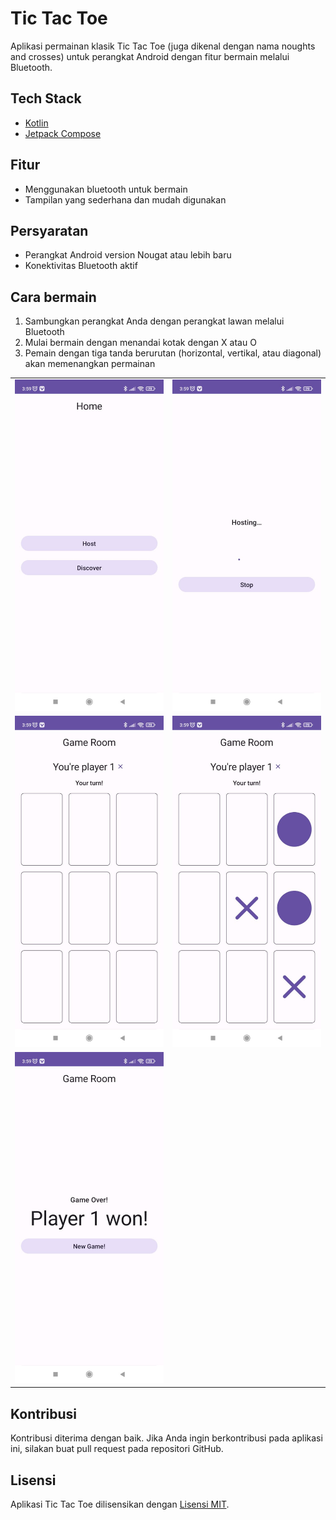 # Tic Tac Toe

Aplikasi permainan klasik Tic Tac Toe (juga dikenal dengan nama noughts and crosses) untuk perangkat Android dengan fitur bermain melalui Bluetooth.

## Tech Stack
 - [Kotlin](https://developer.android.com/kotlin#:~:text=Kotlin%20is%20a%20modern%20statically,developer%20satisfaction%2C%20and%20code%20safety.)
 - [Jetpack Compose](https://developer.android.com/jetpack/compose?gclid=Cj0KCQiA8t2eBhDeARIsAAVEga0bLIkdaoOTboP9SJ02x8y_CbI5IJKWgnwscwhJjuykIBBYcLlP3M4aAqsCEALw_wcB&gclsrc=aw.ds)

## Fitur
- Menggunakan bluetooth untuk bermain
- Tampilan yang sederhana dan mudah digunakan

## Persyaratan
- Perangkat Android version Nougat atau lebih baru
- Konektivitas Bluetooth aktif

## Cara bermain
1. Sambungkan perangkat Anda dengan perangkat lawan melalui Bluetooth
2. Mulai bermain dengan menandai kotak dengan X atau O
3. Pemain dengan tiga tanda berurutan (horizontal, vertikal, atau diagonal) akan memenangkan permainan

|   |   |
|---|---|
|![image1](Screenshot/1.jpeg)   |![image2](Screenshot/2.jpeg)   |
|![image3](Screenshot/3.jpeg)   |![image4](Screenshot/4.jpeg)   |
|![image5](Screenshot/5.jpeg)   |   |

## Kontribusi
Kontribusi diterima dengan baik. Jika Anda ingin berkontribusi pada aplikasi ini, silakan buat pull request pada repositori GitHub.

## Lisensi
Aplikasi Tic Tac Toe dilisensikan dengan [Lisensi MIT](https://opensource.org/licenses/MIT).
